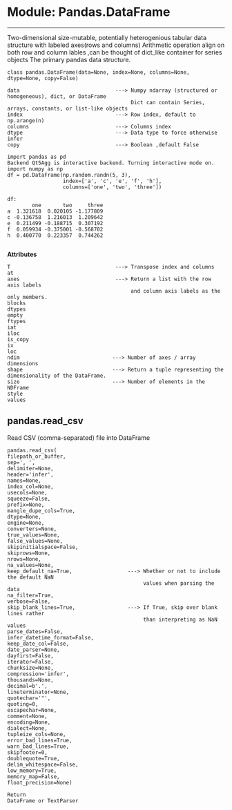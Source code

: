 # Module: Pandas.DataFrame
----------------------------------------------------------------------------------------------------------------
Two-dimensional size-mutable, potentially heterogenious tabular data structure with labeled axes(rows and columns)
Arithmetic operation align on both row and column lables ,can be thought of dict_like container for series objects
The primary pandas data structure.
```
class pandas.DataFrame(data=None, index=None, columns=None, dtype=None, copy=False)
```
```
data                               ---> Numpy ndarray (structured or homogeneous), dict, or DataFrame
                                        Dict can contain Series, arrays, constants, or list-like objects
index                              ---> Row index, default to np.arange(n)
columns                            ---> Columns index
dtype                              ---> Data type to force otherwise infer
copy                               ---> Boolean ,default False
```
```
import pandas as pd
Backend Qt5Agg is interactive backend. Turning interactive mode on.
import numpy as np
df = pd.DataFrame(np.random.randn(5, 3), 
                  index=['a', 'c', 'e', 'f', 'h'],
                  columns=['one', 'two', 'three'])

df: 
        one       two     three
a  1.321618  0.020105 -1.177809
c -0.136758  1.216013  1.209642
e  0.211499 -0.188715  0.307192
f  0.059934 -0.375001 -0.568702
h  0.400770  0.223357  0.744262


```


**Attributes**
```
T                                  ---> Transpose index and columns
at              
axes                               ---> Return a list with the row axis labels 
                                        and column axis labels as the only members.
blocks              
dtypes              
empty              
ftypes              
iat              
iloc              
is_copy              
ix              
loc              
ndim                              ---> Number of axes / array dimensions
shape                             ---> Return a tuple representing the dimensionality of the DataFrame.
size                              ---> Number of elements in the NDFrame
style              
values              
```

## pandas.read_csv
Read CSV (comma-separated) file into DataFrame
```
pandas.read_csv(
filepath_or_buffer, 
sep=', ', 
delimiter=None, 
header='infer',
names=None, 
index_col=None, 
usecols=None, 
squeeze=False, 
prefix=None, 
mangle_dupe_cols=True, 
dtype=None, 
engine=None, 
converters=None, 
true_values=None,
false_values=None, 
skipinitialspace=False, 
skiprows=None, 
nrows=None, 
na_values=None, 
keep_default_na=True,                  ---> Whether or not to include the default NaN 
                                            values when parsing the data
na_filter=True, 
verbose=False, 
skip_blank_lines=True,                 ---> If True, skip over blank lines rather 
                                            than interpreting as NaN values
parse_dates=False, 
infer_datetime_format=False, 
keep_date_col=False,
date_parser=None, 
dayfirst=False, 
iterator=False, 
chunksize=None, 
compression='infer', 
thousands=None, 
decimal=b'.', 
lineterminator=None, 
quotechar='"', 
quoting=0, 
escapechar=None, 
comment=None, 
encoding=None, 
dialect=None, 
tupleize_cols=None,
error_bad_lines=True, 
warn_bad_lines=True, 
skipfooter=0, 
doublequote=True,
delim_whitespace=False, 
low_memory=True, 
memory_map=False, 
float_precision=None)
```
```
Return 
DataFrame or TextParser
```





